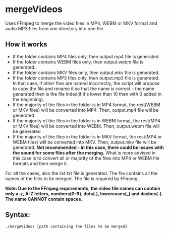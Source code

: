 <h1>mergeVideos</h1>

<p>Uses FFmpeg to merge the video files in MP4, WEBM or MKV format and audio MP3 files from one directory into one file.</p>

<h2>How it works</h2>

<ul>
  <li>If the folder contains MP4 files only, then output.mp4 file is generated.</li>
  <li>If the folder contains WEBM files only, then output.webm file is generated.</li>
  <li>If the folder contains MKV files only, then output.mkv file is generated.</li>
  <li>If the folder contains MP3 files only, then output.mp3 file is generated. In that case, if other files are named incorrectly, the script will propose to copy the file and rename it so that the name is correct - the name generated then is the file index(if it's lower than 10 then with 0 added in the beginning).</li>
  <li>If the majority of the files in the folder is in MP4 format, the rest(WEBM or MKV files) will be converted into MP4. Then, output.mp4 file will be generated</li>
  <li>If the majority of the files in the folder is in WEBM format, the rest(MP4 or MKV files) will be converted into WEBM. Then, output.webm file will be generated</li>
  <li>If the majority of the files in the folder is in MKV format, the rest(MP4 or WEBM files) will be converted into MKV. Then, output.mkv file will be generated. <b>Not recommended - in this case, there could be issues with the sound for some files after the merging.</b> What is more advised in this case is to convert all or majority of the files into MP4 or WEBM file formats and then merge it.</li>
</ul>

<p>For all the cases, also the list.txt file is generated. The file contains all the names of the files to be merged. The file is required by FFmpeg.</p>

<p><b>Note: Due to the FFmpeg requirements, the video file names can contain only a-z, A-Z letters, numbers(0-9), dots(.), lowercases(_) and dashes(-). The name CANNOT contain spaces.</b></p>

<h2>Syntax:</h2>
<code>./mergeVideos [path containing the files to be merged]</code>
